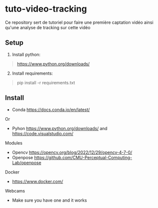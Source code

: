 # tuto-video-tracking

Ce repository sert de tutoriel pour faire une première captation vidéo ainsi qu'une analyse de tracking sur cette vidéo


## Setup

1. Install python:
> https://www.python.org/downloads/

2. Install requirements:

> pip install -r requirements.txt

## Install

- Conda https://docs.conda.io/en/latest/ 

Or

- Pyhon https://www.python.org/downloads/ and https://code.visualstudio.com/

Modules 

- Opencv https://opencv.org/blog/2022/12/29/opencv-4-7-0/
- Openpose https://github.com/CMU-Perceptual-Computing-Lab/openpose

Docker

- https://www.docker.com/

Webcams

- Make sure you have one and it works